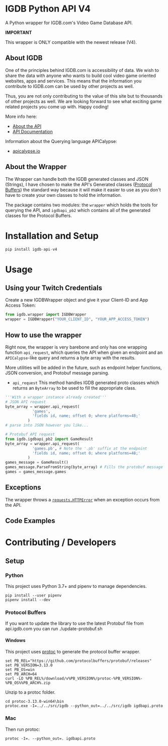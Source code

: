 # IGDB Python API V4
A Python wrapper for IGDB.com's Video Game Database API. 

__IMPORTANT__

This wrapper is ONLY compatible with the newest release (V4).

## About IGDB
One of the principles behind IGDB.com is accessibility of data. We wish to share the data with anyone who wants to build cool video game oriented websites, apps and services. This means that the information you contribute to IGDB.com can be used by other projects as well.

Thus, you are not only contributing to the value of this site but to thousands of other projects as well. We are looking forward to see what exciting game related projects you come up with. Happy coding!

More info here:
* [About the API](https://www.igdb.com/api)
* [API Documentation](https://api-docs.igdb.com/)

Information about the Querying language APICalypse:
* [apicalypse.io](https://apicalypse.io/)

## About the Wrapper

The Wrapper can handle both the IGDB generated classes and JSON (Strings), I have chosen to make the API's Generated classes ([Protocol Buffers](https://developers.google.com/protocol-buffers/)) the standard way because it will make it easier to use as you don't have to create your own classes to hold the information.

The package contains two modules: the `wrapper` which holds the tools for querying the API, and `igdbapi_pb2` which contains all of the generated classes for the Protocol Buffers.

# Installation and Setup

```py
pip install igdb-api-v4
```

# Usage

## Using your Twitch Credentials

Create a new IGDBWrapper object and give it your Client-ID and App Access Token:

```py
from igdb.wrapper import IGDBWrapper
wrapper = IGDBWrapper("YOUR_CLIENT_ID", "YOUR_APP_ACCESS_TOKEN")
```

## How to use the wrapper

Right now, the wrapper is very barebone and only has one wrapping function `api_request`, which queries the API when given an endpoint and an `APICalypse`-like query and returns a byte array with the results.

More utilities will be added in the future, such as endpoint helper functions, JSON conversion, and Protobuf message parsing.

* `api_request`
  This method handles IGDB generated proto classes which returns an `ByteArray` to be used to fill the appropriate class.
```py
'''With a wrapper instance already created'''
# JSON API request
byte_array = wrapper.api_request(
            'games',
            'fields id, name; offset 0; where platforms=48;'
          )
# parse into JSON however you like...

# Protobuf API request
from igdb.igdbapi_pb2 import GameResult
byte_array = wrapper.api_request(
            'games.pb', # Note the '.pb' suffix at the endpoint
            'fields id, name; offset 0; where platforms=48;'
          )
games_message = GameResult()
games_message.ParseFromString(byte_array) # Fills the protobuf message object with the response
games = games_message.games
```

## Exceptions

The wrapper throws a [`requests.HTTPError`](https://2.python-requests.org/en/master/api/#requests.HTTPError) when an exception occurs from the API.

## Code Examples

# Contributing / Developers

## Setup
### Python
This project uses Python 3.7+ and pipenv to manage dependencies.
```
pip install --user pipenv
pipenv install --dev
```

### Protocol Buffers

If you want to update the library to use the latest Protobuf file from api.igdb.com you can run ./update-protobuf.sh

#### Windows
This project uses [protoc](https://github.com/protocolbuffers/protobuf/releases) to generate the protocol buffer wrapper.
```
set PB_REL="https://github.com/protocolbuffers/protobuf/releases"
set PB_VERSION=3.13.0
set PB_OS=win
set PB_ARCH=64
curl -LO %PB_REL%/download/v%PB_VERSION%/protoc-%PB_VERSION%-%PB_OS%%PB_ARCH%.zip
```

Unzip to a protoc folder.
```
cd protoc-3.13.0-win64\bin
protoc.exe -I=../../src/igdb --python_out=../../src/igdb igdbapi.proto
```


### Mac
Then run protoc:
```
protoc -I=. --python_out=. igdbapi.proto
```

